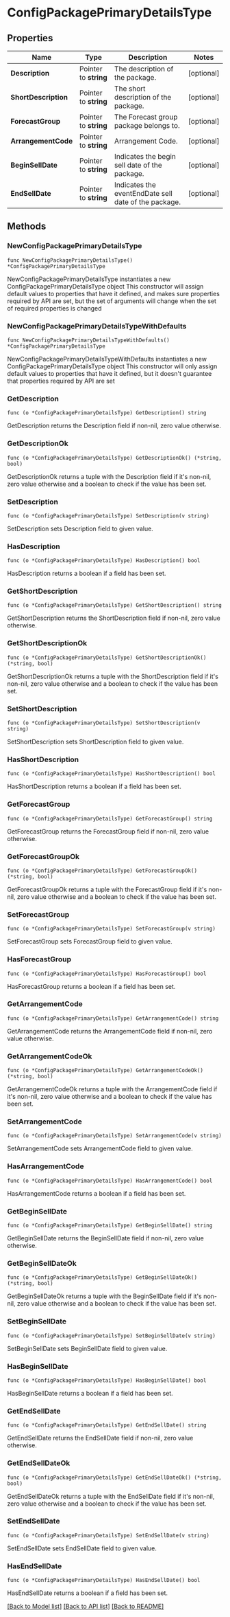 # ConfigPackagePrimaryDetailsType

## Properties

Name | Type | Description | Notes
------------ | ------------- | ------------- | -------------
**Description** | Pointer to **string** | The description of the package. | [optional] 
**ShortDescription** | Pointer to **string** | The short description of the package. | [optional] 
**ForecastGroup** | Pointer to **string** | The Forecast group package belongs to. | [optional] 
**ArrangementCode** | Pointer to **string** | Arrangement Code. | [optional] 
**BeginSellDate** | Pointer to **string** | Indicates the begin sell date of the package. | [optional] 
**EndSellDate** | Pointer to **string** | Indicates the eventEndDate sell date of the package. | [optional] 

## Methods

### NewConfigPackagePrimaryDetailsType

`func NewConfigPackagePrimaryDetailsType() *ConfigPackagePrimaryDetailsType`

NewConfigPackagePrimaryDetailsType instantiates a new ConfigPackagePrimaryDetailsType object
This constructor will assign default values to properties that have it defined,
and makes sure properties required by API are set, but the set of arguments
will change when the set of required properties is changed

### NewConfigPackagePrimaryDetailsTypeWithDefaults

`func NewConfigPackagePrimaryDetailsTypeWithDefaults() *ConfigPackagePrimaryDetailsType`

NewConfigPackagePrimaryDetailsTypeWithDefaults instantiates a new ConfigPackagePrimaryDetailsType object
This constructor will only assign default values to properties that have it defined,
but it doesn't guarantee that properties required by API are set

### GetDescription

`func (o *ConfigPackagePrimaryDetailsType) GetDescription() string`

GetDescription returns the Description field if non-nil, zero value otherwise.

### GetDescriptionOk

`func (o *ConfigPackagePrimaryDetailsType) GetDescriptionOk() (*string, bool)`

GetDescriptionOk returns a tuple with the Description field if it's non-nil, zero value otherwise
and a boolean to check if the value has been set.

### SetDescription

`func (o *ConfigPackagePrimaryDetailsType) SetDescription(v string)`

SetDescription sets Description field to given value.

### HasDescription

`func (o *ConfigPackagePrimaryDetailsType) HasDescription() bool`

HasDescription returns a boolean if a field has been set.

### GetShortDescription

`func (o *ConfigPackagePrimaryDetailsType) GetShortDescription() string`

GetShortDescription returns the ShortDescription field if non-nil, zero value otherwise.

### GetShortDescriptionOk

`func (o *ConfigPackagePrimaryDetailsType) GetShortDescriptionOk() (*string, bool)`

GetShortDescriptionOk returns a tuple with the ShortDescription field if it's non-nil, zero value otherwise
and a boolean to check if the value has been set.

### SetShortDescription

`func (o *ConfigPackagePrimaryDetailsType) SetShortDescription(v string)`

SetShortDescription sets ShortDescription field to given value.

### HasShortDescription

`func (o *ConfigPackagePrimaryDetailsType) HasShortDescription() bool`

HasShortDescription returns a boolean if a field has been set.

### GetForecastGroup

`func (o *ConfigPackagePrimaryDetailsType) GetForecastGroup() string`

GetForecastGroup returns the ForecastGroup field if non-nil, zero value otherwise.

### GetForecastGroupOk

`func (o *ConfigPackagePrimaryDetailsType) GetForecastGroupOk() (*string, bool)`

GetForecastGroupOk returns a tuple with the ForecastGroup field if it's non-nil, zero value otherwise
and a boolean to check if the value has been set.

### SetForecastGroup

`func (o *ConfigPackagePrimaryDetailsType) SetForecastGroup(v string)`

SetForecastGroup sets ForecastGroup field to given value.

### HasForecastGroup

`func (o *ConfigPackagePrimaryDetailsType) HasForecastGroup() bool`

HasForecastGroup returns a boolean if a field has been set.

### GetArrangementCode

`func (o *ConfigPackagePrimaryDetailsType) GetArrangementCode() string`

GetArrangementCode returns the ArrangementCode field if non-nil, zero value otherwise.

### GetArrangementCodeOk

`func (o *ConfigPackagePrimaryDetailsType) GetArrangementCodeOk() (*string, bool)`

GetArrangementCodeOk returns a tuple with the ArrangementCode field if it's non-nil, zero value otherwise
and a boolean to check if the value has been set.

### SetArrangementCode

`func (o *ConfigPackagePrimaryDetailsType) SetArrangementCode(v string)`

SetArrangementCode sets ArrangementCode field to given value.

### HasArrangementCode

`func (o *ConfigPackagePrimaryDetailsType) HasArrangementCode() bool`

HasArrangementCode returns a boolean if a field has been set.

### GetBeginSellDate

`func (o *ConfigPackagePrimaryDetailsType) GetBeginSellDate() string`

GetBeginSellDate returns the BeginSellDate field if non-nil, zero value otherwise.

### GetBeginSellDateOk

`func (o *ConfigPackagePrimaryDetailsType) GetBeginSellDateOk() (*string, bool)`

GetBeginSellDateOk returns a tuple with the BeginSellDate field if it's non-nil, zero value otherwise
and a boolean to check if the value has been set.

### SetBeginSellDate

`func (o *ConfigPackagePrimaryDetailsType) SetBeginSellDate(v string)`

SetBeginSellDate sets BeginSellDate field to given value.

### HasBeginSellDate

`func (o *ConfigPackagePrimaryDetailsType) HasBeginSellDate() bool`

HasBeginSellDate returns a boolean if a field has been set.

### GetEndSellDate

`func (o *ConfigPackagePrimaryDetailsType) GetEndSellDate() string`

GetEndSellDate returns the EndSellDate field if non-nil, zero value otherwise.

### GetEndSellDateOk

`func (o *ConfigPackagePrimaryDetailsType) GetEndSellDateOk() (*string, bool)`

GetEndSellDateOk returns a tuple with the EndSellDate field if it's non-nil, zero value otherwise
and a boolean to check if the value has been set.

### SetEndSellDate

`func (o *ConfigPackagePrimaryDetailsType) SetEndSellDate(v string)`

SetEndSellDate sets EndSellDate field to given value.

### HasEndSellDate

`func (o *ConfigPackagePrimaryDetailsType) HasEndSellDate() bool`

HasEndSellDate returns a boolean if a field has been set.


[[Back to Model list]](../README.md#documentation-for-models) [[Back to API list]](../README.md#documentation-for-api-endpoints) [[Back to README]](../README.md)


